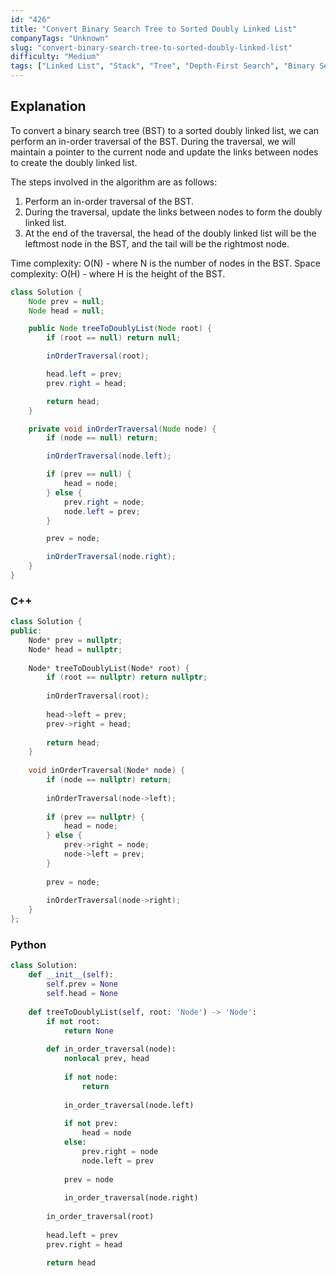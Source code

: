 ```yaml
---
id: "426"
title: "Convert Binary Search Tree to Sorted Doubly Linked List"
companyTags: "Unknown"
slug: "convert-binary-search-tree-to-sorted-doubly-linked-list"
difficulty: "Medium"
tags: ["Linked List", "Stack", "Tree", "Depth-First Search", "Binary Search Tree", "Binary Tree", "Doubly-Linked List"]
---
```


## Explanation

To convert a binary search tree (BST) to a sorted doubly linked list, we can perform an in-order traversal of the BST. During the traversal, we will maintain a pointer to the current node and update the links between nodes to create the doubly linked list. 

The steps involved in the algorithm are as follows:
1. Perform an in-order traversal of the BST.
2. During the traversal, update the links between nodes to form the doubly linked list.
3. At the end of the traversal, the head of the doubly linked list will be the leftmost node in the BST, and the tail will be the rightmost node.

Time complexity: O(N) - where N is the number of nodes in the BST.
Space complexity: O(H) - where H is the height of the BST.

```java
class Solution {
    Node prev = null;
    Node head = null;

    public Node treeToDoublyList(Node root) {
        if (root == null) return null;

        inOrderTraversal(root);

        head.left = prev;
        prev.right = head;

        return head;
    }

    private void inOrderTraversal(Node node) {
        if (node == null) return;

        inOrderTraversal(node.left);

        if (prev == null) {
            head = node;
        } else {
            prev.right = node;
            node.left = prev;
        }

        prev = node;

        inOrderTraversal(node.right);
    }
}
```

### C++
```cpp
class Solution {
public:
    Node* prev = nullptr;
    Node* head = nullptr;
    
    Node* treeToDoublyList(Node* root) {
        if (root == nullptr) return nullptr;
        
        inOrderTraversal(root);
        
        head->left = prev;
        prev->right = head;
        
        return head;
    }
    
    void inOrderTraversal(Node* node) {
        if (node == nullptr) return;
        
        inOrderTraversal(node->left);
        
        if (prev == nullptr) {
            head = node;
        } else {
            prev->right = node;
            node->left = prev;
        }
        
        prev = node;
        
        inOrderTraversal(node->right);
    }
};
```

### Python
```python
class Solution:
    def __init__(self):
        self.prev = None
        self.head = None
        
    def treeToDoublyList(self, root: 'Node') -> 'Node':
        if not root:
            return None
        
        def in_order_traversal(node):
            nonlocal prev, head
            
            if not node:
                return
            
            in_order_traversal(node.left)
            
            if not prev:
                head = node
            else:
                prev.right = node
                node.left = prev
                
            prev = node
            
            in_order_traversal(node.right)
        
        in_order_traversal(root)
        
        head.left = prev
        prev.right = head
        
        return head
```